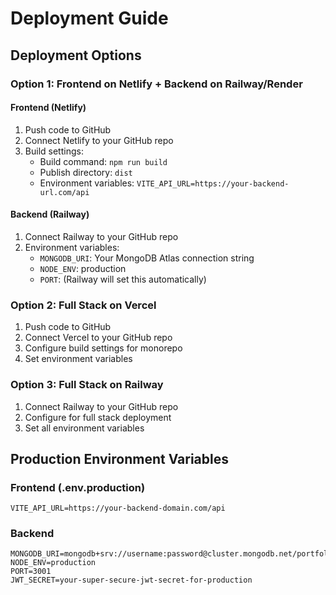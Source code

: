 # Deployment Guide

## Deployment Options

### Option 1: Frontend on Netlify + Backend on Railway/Render

#### Frontend (Netlify)
1. Push code to GitHub
2. Connect Netlify to your GitHub repo
3. Build settings:
   - Build command: `npm run build`
   - Publish directory: `dist`
   - Environment variables: `VITE_API_URL=https://your-backend-url.com/api`

#### Backend (Railway)
1. Connect Railway to your GitHub repo
2. Environment variables:
   - `MONGODB_URI`: Your MongoDB Atlas connection string
   - `NODE_ENV`: production
   - `PORT`: (Railway will set this automatically)

### Option 2: Full Stack on Vercel

1. Push code to GitHub
2. Connect Vercel to your GitHub repo
3. Configure build settings for monorepo
4. Set environment variables

### Option 3: Full Stack on Railway

1. Connect Railway to your GitHub repo
2. Configure for full stack deployment
3. Set all environment variables

## Production Environment Variables

### Frontend (.env.production)
```
VITE_API_URL=https://your-backend-domain.com/api
```

### Backend
```
MONGODB_URI=mongodb+srv://username:password@cluster.mongodb.net/portfolio
NODE_ENV=production
PORT=3001
JWT_SECRET=your-super-secure-jwt-secret-for-production
```
